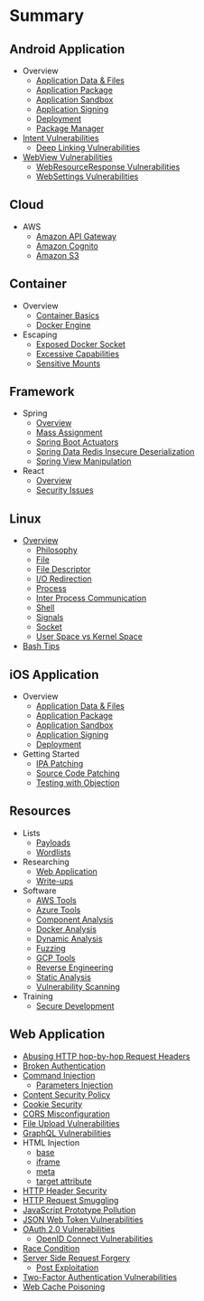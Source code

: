 # Summary

## Android Application

- Overview
    - [Application Data & Files](Mobile%20Application/Android/Overview/app-data-files.md)
    - [Application Package](Mobile%20Application/Android/Overview/app-package.md)
    - [Application Sandbox](Mobile%20Application/Android/Overview/app-sandbox.md)
    - [Application Signing](Mobile%20Application/Android/Overview/app-signing.md)
    - [Deployment](Mobile%20Application/Android/Overview/deployment.md)
    - [Package Manager](Mobile%20Application/Android/Overview/package-manager.md)
- [Intent Vulnerabilities](Mobile%20Application/Android/Intent%20Vulnerabilities/README.md)
    - [Deep Linking Vulnerabilities](Mobile%20Application/Android/Deep%20Linking%20Vulnerabilities/README.md)
- [WebView Vulnerabilities](Mobile%20Application/Android/WebView%20Vulnerabilities/README.md)
    - [WebResourceResponse Vulnerabilities](Mobile%20Application/Android/WebView%20Vulnerabilities/web-resource-response-vulnerabilities.md)
    - [WebSettings Vulnerabilities](Mobile%20Application/Android/WebView%20Vulnerabilities/web-settings.md)

## Cloud

- AWS
    - [Amazon API Gateway](Cloud/AWS/api-gateway.md)
    - [Amazon Cognito](Cloud/AWS/amazon-cognito.md)
    - [Amazon S3](Cloud/AWS/s3.md)

## Container

- Overview
    - [Container Basics](Container/Overview/basics.md)
    - [Docker Engine](Container/Overview/docker-engine.md)
- Escaping
    - [Exposed Docker Socket](Container/Escaping/exposed-docker-socket.md)
    - [Excessive Capabilities](Container/Escaping/excessive-capabilities.md)
    - [Sensitive Mounts](Container/Escaping/sensitive-mounts.md)

## Framework

- Spring
    - [Overview](Framework/Spring/overview.md)
    - [Mass Assignment](Framework/Spring/mass-assignment.md)
    - [Spring Boot Actuators](Framework/Spring/spring-boot-actuators.md)
    - [Spring Data Redis Insecure Deserialization](Framework/Spring/spring-data-redis-insecure-deserialization.md)
    - [Spring View Manipulation](Framework/Spring/view-manipulation.md)
- React
    - [Overview](Framework/React/overview.md)
    - [Security Issues](Framework/React/security-issues.md)

## Linux

- [Overview](Linux/Overview/README.md)
    - [Philosophy](Linux/Overview/philosophy.md)
    - [File](Linux/Overview/file.md)
    - [File Descriptor](Linux/Overview/file-descriptor.md)
    - [I/O Redirection](Linux/Overview/io-redirection.md)
    - [Process](Linux/Overview/process.md)
    - [Inter Process Communication](Linux/Overview/inter-process-communication.md)
    - [Shell](Linux/Overview/shell.md)
    - [Signals](Linux/Overview/signals.md)
    - [Socket](Linux/Overview/socket.md)
    - [User Space vs Kernel Space](Linux/Overview/user-kernel-space.md)
- [Bash Tips](Linux/bash-tips.md)

## iOS Application

- Overview
    - [Application Data & Files](Mobile%20Application/iOS/Overview/app-data-files.md)
    - [Application Package](Mobile%20Application/iOS/Overview/app-package.md)
    - [Application Sandbox](Mobile%20Application/iOS/Overview/app-sandbox.md)
    - [Application Signing](Mobile%20Application/iOS/Overview/app-signing.md)
    - [Deployment](Mobile%20Application/iOS/Overview/deployment.md)
- Getting Started
    - [IPA Patching](Mobile%20Application/iOS/Getting%20Started/ipa-patching.md)
    - [Source Code Patching](Mobile%20Application/iOS/Getting%20Started/source-patching.md)
    - [Testing with Objection](Mobile%20Application/iOS/Getting%20Started/objection.md)

## Resources

- Lists
    - [Payloads](Resources/Lists/payloads.md)
    - [Wordlists](Resources/Lists/wordlists.md)
- Researching
    - [Web Application](Resources/Researching/web-application.md)
    - [Write-ups](Resources/Researching/write-ups.md)
- Software
    - [AWS Tools](Resources/Software/aws-tools.md)
    - [Azure Tools](Resources/Software/azure-tools.md)
    - [Component Analysis](Resources/Software/component-analysis.md)
    - [Docker Analysis](Resources/Software/docker-analysis.md)
    - [Dynamic Analysis](Resources/Software/dynamic-analysis.md)
    - [Fuzzing](Resources/Software/fuzzing.md)
    - [GCP Tools](Resources/Software/gcp-tools.md)
    - [Reverse Engineering](Resources/Software/reverse-engineering.md)
    - [Static Analysis](Resources/Software/static-analysis.md)
    - [Vulnerability Scanning](Resources/Software/vulnerability-scanning.md)
- Training
    - [Secure Development](Resources/Training/secure-development.md)

## Web Application

- [Abusing HTTP hop-by-hop Request Headers](Web%20Application/Abusing%20HTTP%20hop-by-hop%20Request%20Headers/README.md)
- [Broken Authentication](Web%20Application/Broken%20Authentication/README.md)
- [Command Injection](Web%20Application/Command%20Injection/README.md)
    - [Parameters Injection](Web%20Application/Command%20Injection/parameters-injection.md)
- [Content Security Policy](Web%20Application/Content%20Security%20Policy/README.md)
- [Cookie Security](Web%20Application/Cookie%20Security/README.md)
- [CORS Misconfiguration](Web%20Application/CORS%20Misconfiguration/README.md)
- [File Upload Vulnerabilities](Web%20Application/File%20Upload%20Vulnerabilities/README.md)
- [GraphQL Vulnerabilities](Web%20Application/GraphQL%20Vulnerabilities/README.md)
- HTML Injection
    - [base](Web%20Application/HTML%20Injection/base.md)
    - [iframe](Web%20Application/HTML%20Injection/iframe.md)
    - [meta](Web%20Application/HTML%20Injection/meta.md)
    - [target attribute](Web%20Application/HTML%20Injection/target.md)
- [HTTP Header Security](Web%20Application/HTTP%20Headers%20Security/README.md)
- [HTTP Request Smuggling](Web%20Application/HTTP%20Request%20Smuggling/README.md)
- [JavaScript Prototype Pollution](Web%20Application/JavaScript%20Prototype%20Pollution/README.md)
- [JSON Web Token Vulnerabilities](Web%20Application/JSON%20Web%20Token%20Vulnerabilities/README.md)
- [OAuth 2.0 Vulnerabilities](Web%20Application/OAuth%202.0%20Vulnerabilities/README.md)
    - [OpenID Connect Vulnerabilities](Web%20Application/OAuth%202.0%20Vulnerabilities/openid-connect.md)
- [Race Condition](Web%20Application/Race%20Condition/README.md)
- [Server Side Request Forgery](Web%20Application/Server%20Side%20Request%20Forgery/README.md)
    - [Post Exploitation](Web%20Application/Server%20Side%20Request%20Forgery/post-exploitation.md)
- [Two-Factor Authentication Vulnerabilities](Web%20Application/Two-Factor%20Authentication%20Vulnerabilities/README.md)
- [Web Cache Poisoning](Web%20Application/Web%20Cache%20Poisoning/README.md)
